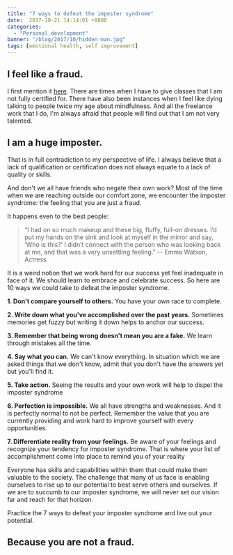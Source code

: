 ```yaml
---
title: "7 ways to defeat the imposter syndrome"
date:  2017-10-21 14:14:01 +0800
categories:
  - "Personal development"
banner: "/blog/2017/10/hidden-man.jpg"
tags: [emotional health, self improvement]
---
```

## I feel like a fraud.

I first mention it [here](https://www.thegeekwing.com/fitness/2016/03/26/how-weight-lifting-saves-my-life/). There are times when I have to give classes that I am not fully certified for. There have also been instances when I feel like dying talking to people twice my age about mindfulness. And all the freelance work that I do, I'm always afraid that people will find out that I am not very talented.

## I am a huge imposter.

That is in full contradiction to my perspective of life. I always believe that a lack of qualification or certification does not always equate to a lack of quality or skills.  

And don't we all have friends who negate their own work? Most of the time when we are reaching outside our comfort zone, we encounter the imposter syndrome: the feeling that you are just a fraud.

It happens even to the best people:
> “I had on so much makeup and these big, fluffy, full-on dresses. I’d put my hands on the sink and look at myself in the mirror and say, ‘Who is this?’ I didn’t connect with the person who was looking back at me, and that was a very unsettling feeling.”
> -- Emma Watson, Actress

It is a weird notion that we work hard for our success yet feel inadequate in face of it. We should learn to embrace and celebrate success. So here are 10 ways we could take to defeat the imposter syndrome.

**1. Don't compare yourself to others.** You have your own race to complete.

**2. Write down what you've accomplished over the past years.** Sometimes memories get fuzzy but writing it down helps to anchor our success.

**3. Remember that being wrong doesn't mean you are a fake.** We learn through mistakes all the time.

**4. Say what you can.** We can't know everything. In situation which we are asked things that we don't know, admit that you don't have the answers yet but you'll find it.

**5. Take action.** Seeing the results and your own work will help to dispel the imposter syndrome

**6. Perfection is impossible.** We all have strengths and weaknesses. And it is perfectly normal to not be perfect. Remember the value that you are currently providing and work hard to improve yourself with every opportunities.

**7. Differentiate reality from your feelings.** Be aware of your feelings and recognize your tendency for imposter syndrome. That is where your list of accomplishment come into place to remind you of your reality

Everyone has skills and capabilities within them that could make them valuable to the society. The challenge that many of us face is enabling ourselves to rise up to our potential to best serve others and ourselves. If we are to succumb to our imposter syndrome, we will never set our vision far and reach for that horizon.

Practice the 7 ways to defeat your imposter syndrome and live out your potential.

## Because you are not a fraud.
